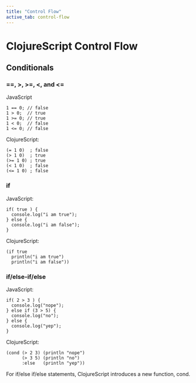 ```yaml
---
title: "Control Flow"
active_tab: control-flow
---
```

# ClojureScript Control Flow

## Conditionals

### ==, >, >=, <, and <=

JavaScript

```
1 == 0; // false
1 > 0;  // true
1 >= 0; // true
1 < 0;  // false
1 <= 0; // false
```

ClojureScript:

```
(= 1 0)  ; false
(> 1 0)  ; true
(>= 1 0) ; true
(< 1 0)  ; false
(<= 1 0) ; false
```

### if 

JavaScript:

```
if( true ) {
  console.log("i am true");
} else {
  console.log("i am false");
}
```

ClojureScript:

```
(if true 
  println("i am true") 
  println("i am false"))
```

### if/else-if/else

JavaScript:

```
if( 2 > 3 ) {
  console.log("nope");
} else if (3 > 5) {
  console.log("no");
} else {
  console.log("yep");
}
```

ClojureScript:

```
(cond (> 2 3) (println "nope")
      (> 3 5) (println "no")
      :else   (println "yep"))
```

For if/else if/else statements, ClojureScript introduces a new function, cond.

      






